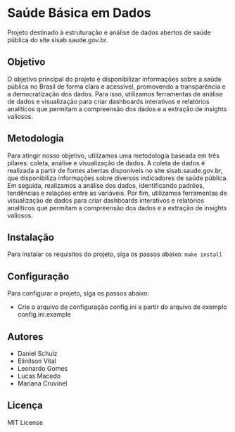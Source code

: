 # Saúde Básica em Dados
Projeto destinado à estruturação e análise de dados abertos de saúde pública do site sisab.saude.gov.br. 

## Objetivo
O objetivo principal do projeto é disponibilizar informações sobre a saúde pública no Brasil de forma clara e acessível, promovendo a transparência e a democratização dos dados. Para isso, utilizamos ferramentas de análise de dados e visualização para criar dashboards interativos e relatórios analíticos que permitam a compreensão dos dados e a extração de insights valiosos.

## Metodologia
Para atingir nosso objetivo, utilizamos uma metodologia baseada em três pilares: coleta, análise e visualização de dados. A coleta de dados é realizada a partir de fontes abertas disponíveis no site sisab.saude.gov.br, que disponibiliza informações sobre diversos indicadores de saúde pública. Em seguida, realizamos a análise dos dados, identificando padrões, tendências e relações entre as variáveis. Por fim, utilizamos ferramentas de visualização de dados para criar dashboards interativos e relatórios analíticos que permitam a compreensão dos dados e a extração de insights valiosos.


## Instalação
Para instalar os requisitos do projeto, siga os passos abaixo:
``` make install ```

## Configuração
Para configurar o projeto, siga os passos abaixo:

- Crie o arquivo de configuração config.ini a partir do arquivo de exemplo config.ini.example

## Autores
 - Daniel Schulz
 - Elinilson Vital
 - Leonardo Gomes
 - Lucas Macedo
 - Mariana Cruvinel

## Licença
MIT License
